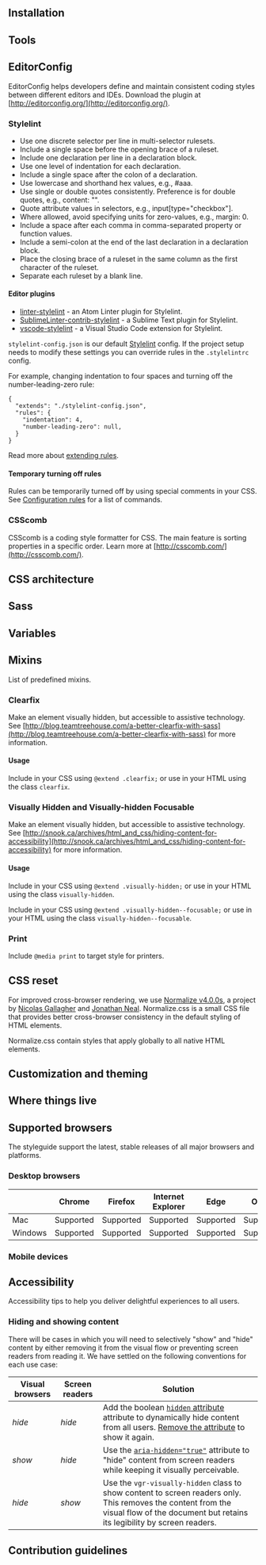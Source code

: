 ## Installation

## Tools

## EditorConfig

EditorConfig helps developers define and maintain consistent coding styles between different editors and IDEs. Download the plugin at [http://editorconfig.org/](http://editorconfig.org/).

### Stylelint

* Use one discrete selector per line in multi-selector rulesets.
* Include a single space before the opening brace of a ruleset.
* Include one declaration per line in a declaration block.
* Use one level of indentation for each declaration.
* Include a single space after the colon of a declaration.
* Use lowercase and shorthand hex values, e.g., #aaa.
* Use single or double quotes consistently. Preference is for double quotes, e.g., content: "".
* Quote attribute values in selectors, e.g., input[type="checkbox"].
* Where allowed, avoid specifying units for zero-values, e.g., margin: 0.
* Include a space after each comma in comma-separated property or function values.
* Include a semi-colon at the end of the last declaration in a declaration block.
* Place the closing brace of a ruleset in the same column as the first character of the ruleset.
* Separate each ruleset by a blank line.

#### Editor plugins

- [linter-stylelint](https://github.com/AtomLinter/linter-stylelint) - an Atom Linter plugin for Stylelint.
- [SublimeLinter-contrib-stylelint](https://github.com/kungfusheep/SublimeLinter-contrib-stylelint) - a Sublime Text plugin for Stylelint.
- [vscode-stylelint](https://github.com/shinnn/vscode-stylelint) - a Visual Studio Code extension for Stylelint.

`stylelint-config.json` is our default [Stylelint](http://stylelint.io/) config. If the project setup needs to modify these settings you can override rules in the `.stylelintrc` config.

For example, changing indentation to four spaces and turning off the number-leading-zero rule:

```
{
  "extends": "./stylelint-config.json",
  "rules": {
    "indentation": 4,
    "number-leading-zero": null,
  }
}
```

Read more about [extending rules](http://stylelint.io/user-guide/configuration/#extends).

#### Temporary turning off rules

Rules can be temporarily turned off by using special comments in your CSS. See [Configuration rules](http://stylelint.io/user-guide/configuration/#turning-rules-on-and-off) for a list of commands.

### CSScomb

CSScomb is a coding style formatter for CSS. The main feature is sorting properties in a specific order. Learn more at
[http://csscomb.com/](http://csscomb.com/).


## CSS architecture

## Sass

## Variables


## Mixins 

List of predefined mixins.

### Clearfix

Make an element visually hidden, but accessible to assistive technology. See [http://blog.teamtreehouse.com/a-better-clearfix-with-sass](http://blog.teamtreehouse.com/a-better-clearfix-with-sass) for more information.

#### Usage

Include in your CSS using `@extend .clearfix;` or use in your HTML using the class `clearfix`.

### Visually Hidden and Visually-hidden Focusable

Make an element visually hidden, but accessible to assistive technology. See [http://snook.ca/archives/html_and_css/hiding-content-for-accessibility](http://snook.ca/archives/html_and_css/hiding-content-for-accessibility) for more information.

#### Usage

Include in your CSS using `@extend .visually-hidden;` or use in your HTML using the class `visually-hidden`.

Include in your CSS using `@extend .visually-hidden--focusable;` or use in your HTML using the class `visually-hidden--focusable`.

### Print

Include `@media print` to target style for printers.

## CSS reset

For improved cross-browser rendering, we use <a href="http://necolas.github.io/normalize.css/">Normalize v4.0.0s</a>, a project by <a href="https://twitter.com/necolas">Nicolas Gallagher</a> and <a href="https://twitter.com/jon_neal">Jonathan Neal</a>. Normalize.css is a small CSS file that provides better cross-browser consistency in the default styling of HTML elements.

Normalize.css contain styles that apply globally to all native HTML elements.

## Customization and theming

## Where things live

## Supported browsers
The styleguide support the latest, stable releases of all major browsers and platforms.

### Desktop browsers

|         | Chrome    | Firefox   | Internet Explorer | Edge      | Opera     | Safari    |
|---------|-----------|-----------|-------------------|-----------|-----------|-----------|
| Mac     | Supported | Supported | Supported         | Supported | Supported | Supported |
| Windows | Supported | Supported | Supported         | Supported | Supported | Supported |


### Mobile devices

## Accessibility

Accessibility tips to help you deliver delightful experiences to all users.

### Hiding and showing content

There will be cases in which you will need to selectively "show" and "hide" content by either removing it from the visual flow or preventing screen readers from reading it. We have settled on the following conventions for each use case:

| Visual browsers | Screen readers | Solution          |
|-----------------|----------------|-------------------|
| _hide_          | _hide_         | Add the boolean [`hidden` attribute](https://developer.mozilla.org/en-US/docs/Web/HTML/Global_attributes/hidden) attribute to dynamically hide content from all users. [Remove the attribute](https://developer.mozilla.org/en-US/docs/Web/API/Element/removeAttribute) to show it again. |
| *show*          | _hide_         | Use the [`aria-hidden="true"`](https://www.w3.org/TR/wai-aria/states_and_properties#aria-hidden)</a> attribute to "hide" content from screen readers while keeping it visually perceivable. |
| _hide_          | *show*         | Use the `vgr-visually-hidden` class to show content to screen readers only. This removes the content from the visual flow of the document but retains its legibility by screen readers. |


## Contribution guidelines
